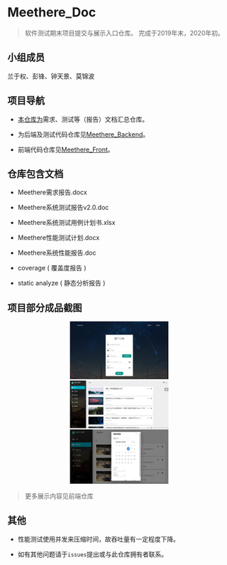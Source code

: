# Meethere_Doc

> 软件测试期末项目提交与展示入口仓库。
> 完成于2019年末，2020年初。

## 小组成员

兰于权、彭锋、钟天景、莫锦波

## 项目导航

+ [本仓库为](https://github.com/LEODPEN/Meethere_Doc)需求、测试等（报告）文档汇总仓库。

+ 为后端及测试代码仓库见[Meethere_Backend](https://github.com/Onion12138/Meet)。

+ 前端代码仓库见[Meethere_Front](https://github.com/TimGin117/MeetHereFront)。

## 仓库包含文档

+ Meethere需求报告.docx

+ Meethere系统测试报告v2.0.doc

+ Meethere系统测试用例计划书.xlsx

+ Meethere性能测试计划.docx

+ Meethere系统性能报告.doc

+ coverage ( 覆盖度报告 )

+ static analyze ( 静态分析报告 )

## 项目部分成品截图

<div align=center><img width="44%" height="44%" src="极部分截图/1.jpg"/></div>

<div align=center><img width="44%" height="44%" src="极部分截图/2.png"/></div>

<div align=center><img width="44%" height="44%" src="极部分截图/3.png"/></div>

> 更多展示内容见前端仓库

## 其他

+ 性能测试使用并发来压缩时间，故吞吐量有一定程度下降。

+ 如有其他问题请于`issues`提出或与此仓库拥有者联系。

